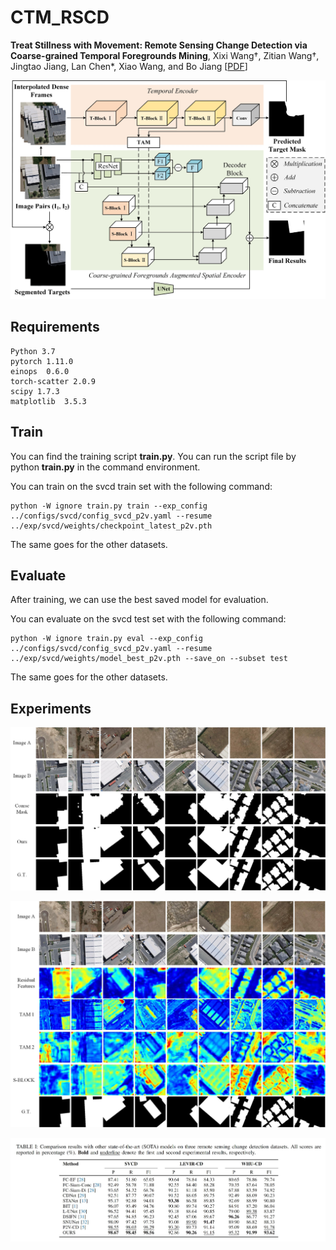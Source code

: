 # CTM_RSCD
**Treat Stillness with Movement: Remote Sensing Change Detection via Coarse-grained Temporal Foregrounds Mining**, Xixi Wang†, Zitian Wang†, Jingtao Jiang, Lan Chen*, Xiao Wang, and Bo Jiang 
[[PDF]()]



<p align="center">
  <img src="https://github.com/Event-AHU/CTM_Remote_Sensing_Change_Detection/blob/main/figure/framework.jpg" alt="framework" width="600"/>
</p>


## Requirements
```
Python 3.7
pytorch 1.11.0
einops  0.6.0
torch-scatter 2.0.9
scipy 1.7.3
matplotlib  3.5.3
```


## Train
You can find the training script **train.py**. You can run the script file by python **train.py** in the command environment.

You can train on the svcd train set with the following command:
```
python -W ignore train.py train --exp_config ../configs/svcd/config_svcd_p2v.yaml --resume ../exp/svcd/weights/checkpoint_latest_p2v.pth
```
The same goes for the other datasets.


## Evaluate
After training, we can use the best saved model for evaluation.

You can evaluate on the svcd test set with the following command:
```
python -W ignore train.py eval --exp_config ../configs/svcd/config_svcd_p2v.yaml --resume ../exp/svcd/weights/model_best_p2v.pth --save_on --subset test
```
The same goes for the other datasets.


## Experiments 

<p align="center">
  <img src="https://github.com/Event-AHU/CTM_Remote_Sensing_Change_Detection/blob/main/figure/Feat_VIS1.jpg" alt="framework" width="600"/>
</p>

<p align="center">
  <img src="https://github.com/Event-AHU/CTM_Remote_Sensing_Change_Detection/blob/main/figure/Feat_VIS3.jpg" alt="framework" width="600"/>
</p>

<p align="center">
  <img src="https://github.com/Event-AHU/CTM_Remote_Sensing_Change_Detection/blob/main/figure/benchmark.jpeg" alt="framework" width="600"/>
</p>







